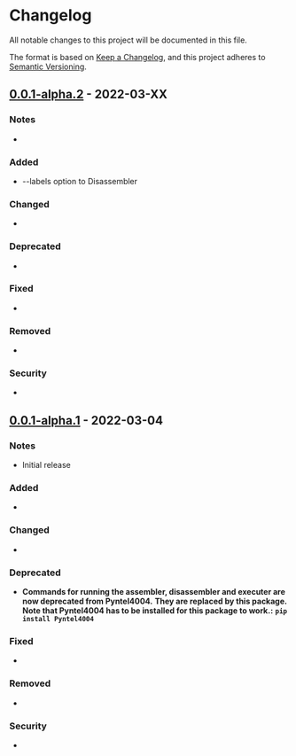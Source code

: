 # Changelog
All notable changes to this project will be documented in this file.

The format is based on [Keep a Changelog](https://keepachangelog.com/en/1.0.0/),
and this project adheres to [Semantic Versioning](https://semver.org/spec/v2.0.0.html).
## [0.0.1-alpha.2](https://pypi.org/project/Pyntel4004-cli/0.0.1a2/) - 2022-03-XX

### Notes
- 
### Added
- --labels option to Disassembler
### Changed
- 
### Deprecated
- 
### Fixed
-
### Removed
-
### Security
-

## [0.0.1-alpha.1](https://pypi.org/project/Pyntel4004-cli/0.0.1a1/) - 2022-03-04

### Notes
- Initial release
### Added
- 
### Changed
- 
### Deprecated
- **Commands for running the assembler, disassembler and executer are now deprecated from Pyntel4004.**
  **They are replaced by this package.** 
  **Note that Pyntel4004 has to be installed for this package to work.:** 
  **`pip install Pyntel4004`**
### Fixed
-
### Removed
-
### Security
-
